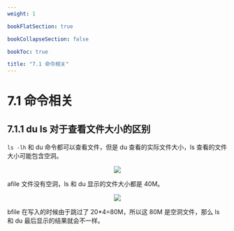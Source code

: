 ```yaml
---
weight: 1

bookFlatSection: true

bookCollapseSection: false

bookToc: true

title: "7.1 命令相关"
---
```


# 7.1 命令相关

## 7.1.1 du ls 对于查看文件大小的区别

`ls -lh` 和 du 命令都可以查看文件，但是 du 查看的实际文件大小，ls 查看的文件大小可能包含空洞。

<div align="center"><img src="https://cdn.xiaobinqt.cn/xiaobinqt.io/20230222/5f091dbeb41a47949348b2e38cbc1514.png" width=  /></div>

afile 文件没有空洞，ls 和 du 显示的文件大小都是 40M。

<div align="center"><img src="https://cdn.xiaobinqt.cn/xiaobinqt.io/20230222/6f57ad3fd33747d7a2870e33e7cfc52c.png" width=  /></div>

bfile 在写入的时候由于跳过了 20*4=80M，所以这 80M 是空洞文件，那么 ls 和 du 最后显示的结果就会不一样。






